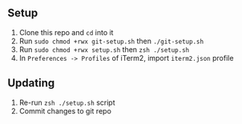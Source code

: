 ## Setup

1. Clone this repo and `cd` into it
2. Run `sudo chmod +rwx git-setup.sh` then `./git-setup.sh`
3. Run `sudo chmod +rwx setup.sh` then `zsh ./setup.sh`
4. In `Preferences -> Profiles` of iTerm2, import `iterm2.json` profile

## Updating

1. Re-run `zsh ./setup.sh` script
2. Commit changes to git repo